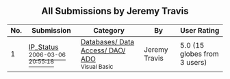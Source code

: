 ﻿<div align="center">

## All Submissions by Jeremy Travis

</div>

No.  | Submission | Category | By   | User Rating
---- | ---------- | -------- | ---- | -----------
1 | [IP\_Status<br /><sup>2006-03-06 20:55:18</sup>](https://github.com/Planet-Source-Code/jeremy-travis-ip-status__1-64568) | [Databases/ Data Access/ DAO/ ADO<br /><sup>Visual Basic</sup>](../ByCategory/databases-data-access-dao-ado__1-6.md) | Jeremy Travis | 5.0 (15 globes from 3 users)
